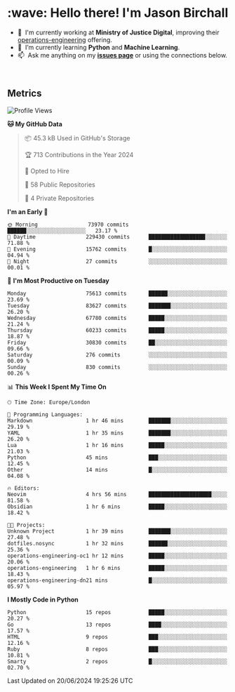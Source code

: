 <h1 align="left" id="jason-title">:wave: Hello there! I'm Jason Birchall</h1>

- :office: &nbsp;I'm currently working at **Ministry of Justice Digital**, improving their [operations-engineering](https://github.com/ministryofjustice/operations-engineering) offering.
- :seedling: &nbsp;I’m currently learning **Python** and **Machine Learning**.
- :mailbox: &nbsp;Ask me anything on my **[issues page]** or using the connections below.


<br>


<h2>Metrics</h2>

<!--START_SECTION:waka-->
![Profile Views](http://img.shields.io/badge/Profile%20Views-0-blue)

**🐱 My GitHub Data** 

> 📦 45.3 kB Used in GitHub's Storage 
 > 
> 🏆 713 Contributions in the Year 2024
 > 
> 💼 Opted to Hire
 > 
> 📜 58 Public Repositories 
 > 
> 🔑 4 Private Repositories 
 > 
**I'm an Early 🐤** 

```text
🌞 Morning                73970 commits       ██████░░░░░░░░░░░░░░░░░░░   23.17 % 
🌆 Daytime                229430 commits      ██████████████████░░░░░░░   71.88 % 
🌃 Evening                15762 commits       █░░░░░░░░░░░░░░░░░░░░░░░░   04.94 % 
🌙 Night                  27 commits          ░░░░░░░░░░░░░░░░░░░░░░░░░   00.01 % 
```
📅 **I'm Most Productive on Tuesday** 

```text
Monday                   75613 commits       ██████░░░░░░░░░░░░░░░░░░░   23.69 % 
Tuesday                  83627 commits       ███████░░░░░░░░░░░░░░░░░░   26.20 % 
Wednesday                67780 commits       █████░░░░░░░░░░░░░░░░░░░░   21.24 % 
Thursday                 60233 commits       █████░░░░░░░░░░░░░░░░░░░░   18.87 % 
Friday                   30830 commits       ██░░░░░░░░░░░░░░░░░░░░░░░   09.66 % 
Saturday                 276 commits         ░░░░░░░░░░░░░░░░░░░░░░░░░   00.09 % 
Sunday                   830 commits         ░░░░░░░░░░░░░░░░░░░░░░░░░   00.26 % 
```


📊 **This Week I Spent My Time On** 

```text
🕑︎ Time Zone: Europe/London

💬 Programming Languages: 
Markdown                 1 hr 46 mins        ███████░░░░░░░░░░░░░░░░░░   29.19 % 
YAML                     1 hr 35 mins        ███████░░░░░░░░░░░░░░░░░░   26.20 % 
Lua                      1 hr 16 mins        █████░░░░░░░░░░░░░░░░░░░░   21.03 % 
Python                   45 mins             ███░░░░░░░░░░░░░░░░░░░░░░   12.45 % 
Other                    14 mins             █░░░░░░░░░░░░░░░░░░░░░░░░   04.08 % 

🔥 Editors: 
Neovim                   4 hrs 56 mins       ████████████████████░░░░░   81.58 % 
Obsidian                 1 hr 6 mins         █████░░░░░░░░░░░░░░░░░░░░   18.42 % 

🐱‍💻 Projects: 
Unknown Project          1 hr 39 mins        ███████░░░░░░░░░░░░░░░░░░   27.48 % 
dotfiles.nosync          1 hr 32 mins        ██████░░░░░░░░░░░░░░░░░░░   25.36 % 
operations-engineering-oc1 hr 12 mins        █████░░░░░░░░░░░░░░░░░░░░   20.06 % 
operations-engineering   1 hr 6 mins         █████░░░░░░░░░░░░░░░░░░░░   18.43 % 
operations-engineering-dn21 mins             █░░░░░░░░░░░░░░░░░░░░░░░░   05.97 % 
```

**I Mostly Code in Python** 

```text
Python                   15 repos            █████░░░░░░░░░░░░░░░░░░░░   20.27 % 
Go                       13 repos            ████░░░░░░░░░░░░░░░░░░░░░   17.57 % 
HTML                     9 repos             ███░░░░░░░░░░░░░░░░░░░░░░   12.16 % 
Ruby                     8 repos             ███░░░░░░░░░░░░░░░░░░░░░░   10.81 % 
Smarty                   2 repos             █░░░░░░░░░░░░░░░░░░░░░░░░   02.70 % 
```




 Last Updated on 20/06/2024 19:25:26 UTC
<!--END_SECTION:waka-->

<!-- links -->

[issues page]: https://github.com/jasonBirchall/jasonBirchall/issues "jasonBirchall/issues"

